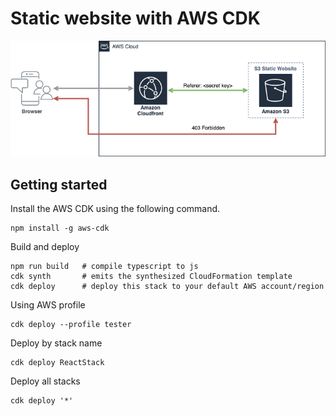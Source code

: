 # Static website with AWS CDK

![](aws-s3-cloudfront-website.png)

## Getting started

Install the AWS CDK using the following command.

```shell
npm install -g aws-cdk
```

Build and deploy

```shell
npm run build   # compile typescript to js
cdk synth       # emits the synthesized CloudFormation template
cdk deploy      # deploy this stack to your default AWS account/region
```

Using AWS profile

```shell
cdk deploy --profile tester
```

Deploy by stack name

```shell
cdk deploy ReactStack
```

Deploy all stacks

```shell
cdk deploy '*'
```
